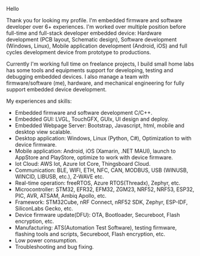 Hello

Thank you for looking my profile. I'm embedded firmware and software developer over 6+ experiences. I'm worked over multiple position before full-time and full-stack developer embedded device: Hardware development (PCB layout, Schematic design), Software development (Windows, Linux), Mobile application development (Android, iOS) and full cycles development device from prototype to productions.

Currently I'm working full time on freelance projects, I build small home labs has some tools and equipments support for developing, testing and debugging embedded devices. I also manage a team with firmware/software (me), hardware, and mechanical engineering for fully support embedded device development.

My experiences and skills:
- Embedded firmware and software development C/C++.
- Embedded GUI: LVGL, TouchGFX, GUIx, UI design and deploy.
- Embedded Webpage Server: Bootstrap, Javascript, html, mobile and desktop view scalable.
- Desktop application: Windows, Linux (Python, C#), Optimization to with device firmware.
- Mobile application: Android, iOS (Xamarin, .NET MAUI), launch to AppStore and PlayStore, optimize to work with device firmware.
- Iot Cloud: AWS Iot, Azure Iot Core, Thingsboard Cloud.
- Communication: BLE, WIFI, ETH, NFC, CAN, MODBUS, USB (WINUSB, WINCID, LIBUSB, etc.), Z-WAVE etc.
- Real-time operation: freeRTOS, Azure RTOS(Threadx), Zephyr, etc.
- Microcontroller: STM32, EFR32, EFM32, ZGM23, NRF52, NRF53, ESP32, PIC, AVR, ATSAM, Ambiq Apollo, etc.
- Framework: STM32Cube, nRF Connect, nRF52 SDK, Zephyr, ESP-IDF, SiliconLabs Gecko, etc.
- Device firmware update(DFU): OTA, Bootloader, Secureboot, Flash encryption, etc.
- Manufacturing: ATS(Automation Test Software), testing firmware, flashing tools and scripts, Secureboot, Flash encryption, etc.
- Low power consumption.
- Troubleshooting and bug fixing.
